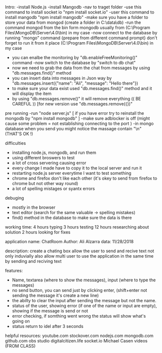 
Intro:
-install Node.js
-install Mangodb
-nav to traget folder
-use this command to install socket io "npm install socket.io"
-user this command to install mangodb "npm install mangodb"
-make sure you have a folder to store your data from mongod (create a folder in C:\data\db)
-run the command mongod from the bin form mongodb usually from (C:\Program Files\MongoDB\Server\4.0\bin) in my case
-now connect to the database by running "mongo" command {prepare from different command prompt} don't forget to run it from it place (C:\Program Files\MongoDB\Server\4.0\bin) in my case
- you can enalbe the monitoring by "db.enableFreeMonitoring()" command
-now switch to the database by "switch to db chat"
- now we need to grab the data from the chat from messages by using "db.messages.find()" method
- you can insert data into messages in Json way by "db.messages.insert({"name": "Ali", "message": "Hello there"})
- to make sure your data exist used "db.messages.find()" method and it will display the item 
- by using "db.messages.remove()" it will remove everything  (( BE CAREFUL )) [for new version use "db.messages.remove({})"

pre running
-run "node server.js" [ if you have error try to reinstall the mongodb by "npm install mongodb" ]
-make sure adblocker is off (might cause some problem = not establishing connecting to the port )
-in mongo database when you send you might notice the massage contain "\n" (THAT'S OK !)

difficulties
- installing node.js, mongodb, and run them
- using different broswers to test
- a lot of cross servering causing error
- every change I made have to copy it to the local server and run it
- restarting node.js server everytime I want to test something 
- chrome and firefox don't like each other (it's okey to send from firefox to chrome but not other way round) 
- a lot of spelling mistages or syantx errors

debuging
- mostly in the browser 
- text editor (search for the same valuable -> spelling mistakes)
- find() method in the database to make sure the data is there

working time: 
4 hours typing
3 hours testing
12 hours researching about solution
2 hours looking for fixes 

application name: ChatRoom
Author: Ali Alzarra
data: 11/28/2018

description: 
create a chating box allow the user to send and recive text not only induvially also allow multi user to use the application in the same time by sending and reciving text

features:
- Name, textarea (where to show the messages), input (where to type the messages)
- no send button, you can send just by clicking enter, (shift+enter not sending the message it's create a new line)
- the abilty to clear the input after sending the message but not the name.
- status of the user, showing error (if one of the name or input are empty), showing if the message is send or not
- error checking, if somthing went wrong the status will show what's going on
- status return to idel after 3 seconds 

helpful resources:
youtube.com
stockover.com
nodejs.com
mongodb.com
github.com
obs studio
digitalcitizen.life
socket.io
Michael Casen videos (FROM CLASS)


